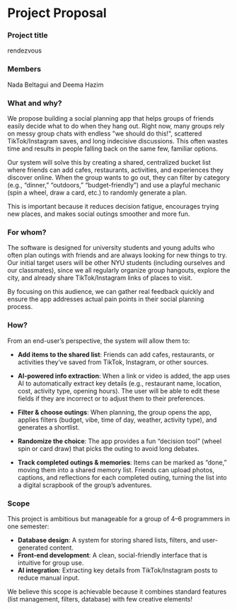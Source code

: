 # Project Proposal

### Project title

rendezvous

### Members
Nada Beltagui and Deema Hazim 

### What and why?

We propose building a social planning app that helps groups of friends easily decide what to do when they hang out. Right now, many groups rely on messy group chats with endless "we should do this!", scattered TikTok/Instagram saves, and long indecisive discussions. This often wastes time and results in people falling back on the same few, familiar options.

Our system will solve this by creating a shared, centralized bucket list where friends can add cafes, restaurants, activities, and experiences they discover online. When the group wants to go out, they can filter by category (e.g., “dinner,” “outdoors,” “budget-friendly”) and use a playful mechanic (spin a wheel, draw a card, etc.) to randomly generate a plan.

This is important because it reduces decision fatigue, encourages trying new places, and makes social outings smoother and more fun.

### For whom?

The software is designed for university students and young adults who often plan outings with friends and are always looking for new things to try. Our initial target users will be other NYU students (including ourselves and our classmates), since we all regularly organize group hangouts, explore the city, and already share TikTok/Instagram links of places to visit.

By focusing on this audience, we can gather real feedback quickly and ensure the app addresses actual pain points in their social planning process.

### How? 

From an end-user’s perspective, the system will allow them to:  

- **Add items to the shared list**: Friends can add cafes, restaurants, or activities they’ve saved from TikTok, Instagram, or other sources.  

- **AI-powered info extraction**: When a link or video is added, the app uses AI to automatically extract key details (e.g., restaurant name, location, cost, activity type, opening hours). The user will be able to edit these fields if they are incorrect or to adjust them to their preferences.

- **Filter & choose outings**: When planning, the group opens the app, applies filters (budget, vibe, time of day, weather, activity type), and generates a shortlist.  

- **Randomize the choice**: The app provides a fun “decision tool” (wheel spin or card draw) that picks the outing to avoid long debates.  

- **Track completed outings & memories**: Items can be marked as “done,” moving them into a shared memory list. Friends can upload photos, captions, and reflections for each completed outing, turning the list into a digital scrapbook of the group’s adventures.  

### Scope

This project is ambitious but manageable for a group of 4–6 programmers in one semester:  

- **Database design**: A system for storing shared lists, filters, and user-generated content.  
- **Front-end development**: A clean, social-friendly interface that is intuitive for group use.  
- **AI integration**: Extracting key details from TikTok/Instagram posts to reduce manual input.   

We believe this scope is achievable because it combines standard features (list management, filters, database) with few creative elements!

